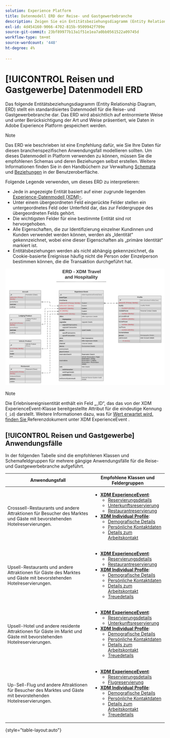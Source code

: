 ```yaml
---
solution: Experience Platform
title: Datenmodell ERD der Reise- und Gastgewerbebranche
description: Zeigen Sie ein Entitätsbeziehungsdiagramm (Entity Relationship Diagram, ERD) an, das ein standardisiertes Datenmodell für die Reise- und Gastgewerbebranche beschreibt, das mit dem Experience-Datenmodell (XDM) für die Verwendung in Adobe Experience Platform kompatibel ist.
exl-id: 4d454160-9066-4702-815b-9509942f709e
source-git-commit: 23bf89977b13a1f51e1ea7a0bb0561522a09745d
workflow-type: tm+mt
source-wordcount: '448'
ht-degree: 4%

---
```


# [!UICONTROL Reisen und Gastgewerbe] Datenmodell ERD

Das folgende Entitätsbeziehungsdiagramm (Entity Relationship Diagram, ERD) stellt ein standardisiertes Datenmodell für die Reise- und Gastgewerbebranche dar. Das ERD wird absichtlich auf entnormierte Weise und unter Berücksichtigung der Art und Weise präsentiert, wie Daten in Adobe Experience Platform gespeichert werden.

>[!NOTE]
>
>Das ERD wie beschrieben ist eine Empfehlung dafür, wie Sie Ihre Daten für diesen branchenspezifischen Anwendungsfall modellieren sollten. Um dieses Datenmodell in Platform verwenden zu können, müssen Sie die empfohlenen Schemas und deren Beziehungen selbst erstellen. Weitere Informationen finden Sie in den Handbüchern zur Verwaltung [Schemata](../../ui/resources/schemas.md) und [Beziehungen](../../tutorials/relationship-ui.md) in der Benutzeroberfläche.

Folgende Legende verwenden, um dieses ERD zu interpretieren:

* Jede in angezeigte Entität basiert auf einer zugrunde liegenden [Experience-Datenmodell (XDM)-](../composition.md#class).
* Unter einem übergeordneten Feld eingerückte Felder stellen ein untergeordnetes Feld oder Unterfeld dar, das zur Feldergruppe des übergeordneten Felds gehört.
* Die wichtigsten Felder für eine bestimmte Entität sind rot hervorgehoben.
* Alle Eigenschaften, die zur Identifizierung einzelner Kundinnen und Kunden verwendet werden können, werden als „Identität“ gekennzeichnet, wobei eine dieser Eigenschaften als „primäre Identität“ markiert ist.
* Entitätsbeziehungen werden als nicht abhängig gekennzeichnet, da Cookie-basierte Ereignisse häufig nicht die Person oder Einzelperson bestimmen können, die die Transaktion durchgeführt hat.

![Ein Beispiel-ERD für ein Reisegesellschaftsdatenmodell](../../images/industries/travel-hospitality.png)

>[!NOTE]
>
>Die Erlebnisereignisentität enthält ein Feld „_ID“, das das von der XDM ExperienceEvent-Klasse bereitgestellte Attribut für die eindeutige Kennung (`_id`) darstellt. Weitere Informationen dazu, was für [ Wert erwartet wird, finden Sie ](../../classes/experienceevent.md) Referenzdokument unter XDM ExperienceEvent .

## [!UICONTROL Reisen und Gastgewerbe] Anwendungsfälle

In der folgenden Tabelle sind die empfohlenen Klassen und Schemafeldgruppen für mehrere gängige Anwendungsfälle für die Reise- und Gastgewerbebranche aufgeführt.

| Anwendungsfall | Empfohlene Klassen und Feldergruppen |
| --- | --- |
| Crosssell-Restaurants und andere Attraktionen für Besucher des Marktes und Gäste mit bevorstehenden Hotelreservierungen. | <ul><li>**[XDM ExperienceEvent](../../classes/experienceevent.md)**:<ul><li>[Reservierungsdetails](../../field-groups/event/reservation-details.md)</li><li>[Unterkunftsreservierung](../../field-groups/event/lodging-reservation.md)</li><li>[Restaurantreservierung](../../field-groups/event/dining-reservation.md)</li></ul></li><li>**[XDM Individual Profile](../../classes/individual-profile.md)**:<ul><li>[Demografische Details](../../field-groups/profile/demographic-details.md)</li><li>[Persönliche Kontaktdaten](../../field-groups/profile/personal-contact-details.md)</li><li>[Details zum Arbeitskontakt](../../field-groups/profile/work-contact-details.md)</li></ul></li></ul> |
| Upsell-Restaurants und andere Attraktionen für Gäste des Marktes und Gäste mit bevorstehenden Hotelreservierungen. | <ul><li>**[XDM ExperienceEvent](../../classes/experienceevent.md)**:<ul><li>[Reservierungsdetails](../../field-groups/event/reservation-details.md)</li><li>[Restaurantreservierung](../../field-groups/event/dining-reservation.md)</li></ul></li><li>**[XDM Individual Profile](../../classes/individual-profile.md)**:<ul><li>[Demografische Details](../../field-groups/profile/demographic-details.md)</li><li>[Persönliche Kontaktdaten](../../field-groups/profile/personal-contact-details.md)</li><li>[Details zum Arbeitskontakt](../../field-groups/profile/work-contact-details.md)</li><li>[Treuedetails](../../field-groups/profile/loyalty-details.md)</li></ul></li></ul> |
| Upsell-Hotel und andere residente Attraktionen für Gäste im Markt und Gäste mit bevorstehenden Hotelreservierungen. | <ul><li>**[XDM ExperienceEvent](../../classes/experienceevent.md)**:<ul><li>[Reservierungsdetails](../../field-groups/event/reservation-details.md)</li><li>[Unterkunftsreservierung](../../field-groups/event/lodging-reservation.md)</li></ul></li><li>**[XDM Individual Profile](../../classes/individual-profile.md)**:<ul><li>[Demografische Details](../../field-groups/profile/demographic-details.md)</li><li>[Persönliche Kontaktdaten](../../field-groups/profile/personal-contact-details.md)</li><li>[Details zum Arbeitskontakt](../../field-groups/profile/work-contact-details.md)</li><li>[Treuedetails](../../field-groups/profile/loyalty-details.md)</li></ul></li></ul> |
| Up-Sell-Flug und andere Attraktionen für Besucher des Marktes und Gäste mit bevorstehenden Hotelreservierungen. | <ul><li>**[XDM ExperienceEvent](../../classes/experienceevent.md)**:<ul><li>[Reservierungsdetails](../../field-groups/event/reservation-details.md)</li><li>[Flugreservierung](../../field-groups/event/flight-reservation.md)</li></ul></li><li>**[XDM Individual Profile](../../classes/individual-profile.md)**:<ul><li>[Demografische Details](../../field-groups/profile/demographic-details.md)</li><li>[Persönliche Kontaktdaten](../../field-groups/profile/personal-contact-details.md)</li><li>[Details zum Arbeitskontakt](../../field-groups/profile/work-contact-details.md)</li><li>[Treuedetails](../../field-groups/profile/loyalty-details.md)</li></ul></li></ul> |

{style="table-layout:auto"}
